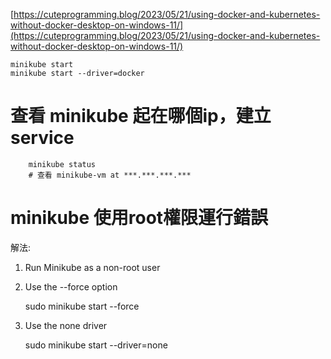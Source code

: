 [https://cuteprogramming.blog/2023/05/21/using-docker-and-kubernetes-without-docker-desktop-on-windows-11/](https://cuteprogramming.blog/2023/05/21/using-docker-and-kubernetes-without-docker-desktop-on-windows-11/)

    minikube start
    minikube start --driver=docker

# 查看 minikube 起在哪個ip，建立 service  

        minikube status 
        # 查看 minikube-vm at ***.***.***.***

# minikube 使用root權限運行錯誤  

解法:  
1. Run Minikube as a non-root user  
2. Use the --force option  

    sudo minikube start --force  

3. Use the none driver  

    sudo minikube start --driver=none

